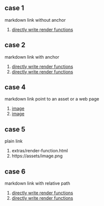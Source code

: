 ## case 1

markdown link without anchor

1. [directly write render functions](/guide/extras/render-function.html)

## case 2

markdown link with anchor

1. [directly write render functions](/guide/extras/render-function.html#)
2. [directly write render functions](/guide/extras/render-function.html#T)

## case 4

markdown link point to an asset or a web page

1. [image](/assets/image.png)
2. [image](https://assets/image.png)

## case 5

plain link

1. extras/render-function.html
2. https://assets/image.png

## case 6

markdown link with relative path

1. [directly write render functions](../guide/extras/render-function.html)
1. [directly write render functions](../../extras/render-function.html)

